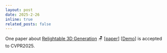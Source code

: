 ```yaml
---
layout: post
date: 2025-2-26
inline: true
related_posts: false
---
```


One paper about <a href=''>Relightable 3D Generation</a> 🪑 [<a href='https://arxiv.org/pdf/2411.10825'>paper</a>] [<a href='https://arm-aigc.github.io/'>Demo</a>]  is accepted to CVPR2025. 
